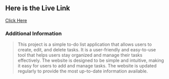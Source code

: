 ## **Here is the Live Link**

[Click Here](https://todolist-drab-sigma.vercel.app/)

### **Additional Information**

> This project is a simple to-do list application that allows users to create, edit, and delete tasks. It is a user-friendly and easy-to-use tool that helps users stay organized and manage their tasks effectively. The website is designed to be simple and intuitive, making it easy for users to add and manage tasks. The website is updated regularly to provide the most up-to-date information available.
